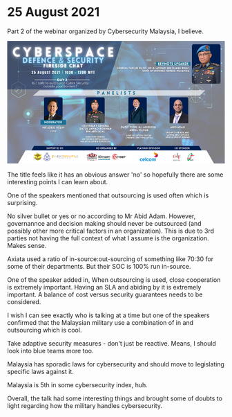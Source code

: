 # 25 August 2021

Part 2 of the webinar organized by Cybersecurity Malaysia, I believe.

![webinar2](assets/img/webinar2.png)

The title feels like it has an obvious answer 'no' so hopefully there are some interesting points I can learn about.

One of the speakers mentioned that outsourcing is used often which is surprising.

No silver bullet or yes or no according to Mr Abid Adam. However, governannce and decision making should never be outsourced (and possibly other more critical factors in an organization). This is due to 3rd parties not having the full context of what I assume is the organization. Makes sense.

Axiata used a ratio of in-source:out-sourcing of something like 70:30 for some of their departments. But their SOC is 100% run in-source. 

One of the speaker added in, When outsourcing is used, close cooperation is extremely important. Having an SLA and abiding by it is extremely important. A balance of cost versus security guarantees needs to be considered.

I wish I can see exactly who is talking at a time but one of the speakers confirmed that the Malaysian military use a combination of in and outsourcing which is cool.

Take adaptive security measures - don't just be reactive. Means, I should look into blue teams more too.

Malaysia has sporadic laws for cybersecurity and should move to legislating specific laws against it.

Malaysia is 5th in some cybersecurity index, huh.

Overall, the talk had some interesting things and brought some of doubts to light regarding how the military handles cybersecurity.
